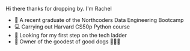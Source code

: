    Hi there thanks for dropping by. I'm Rachel 
- 🔭 A recent graduate of the Northcoders Data Engineering Bootcamp
- 💻 Carrying out Harvard CS50p Python course
- 👯 Looking for my first step on the tech ladder 
- 💟 Owner of the goodest of good dogs 🦮🐕‍🦺
